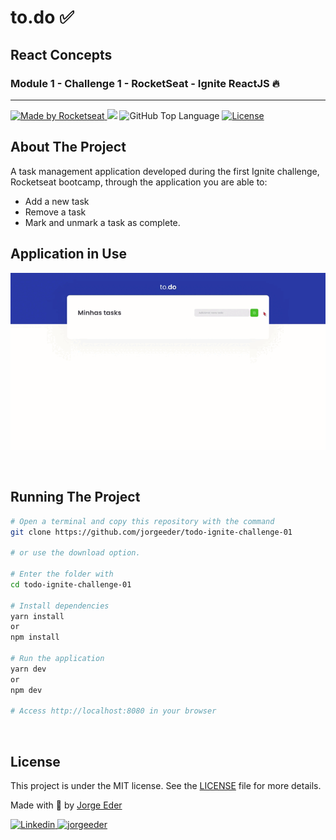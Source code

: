 # to.do  ✅
## React Concepts
### Module 1 - Challenge 1 - RocketSeat - Ignite ReactJS 🔥
---
<p>
  <a href="https://rocketseat.com.br">
    <img alt="Made by Rocketseat" src="https://img.shields.io/badge/made%20by-Rocketseat-blueviolet?style=plastic">
  </a>
  <img src="https://img.shields.io/badge/solved%20by-Jorge%20Eder-blueviolet?style=plastic">
  <img alt="GitHub Top Language" src="https://img.shields.io/github/languages/top/jorgeeder/todo-ignite-challenge-01?color=blue&style=plastic">
  <a href="https://opensource.org/licenses/MIT">
    <img alt="License" src="https://img.shields.io/badge/license-MIT-brightgreen?style=plastic">
  </a>
</p>

## About The Project

A task management application developed during the first Ignite challenge, Rocketseat bootcamp, through the application you are able to:

- Add a new task
- Remove a task
- Mark and unmark a task as complete.

## Application in Use

![Application in Use](public/preview.gif)

<br>

## Running The Project

```bash
# Open a terminal and copy this repository with the command
git clone https://github.com/jorgeeder/todo-ignite-challenge-01

# or use the download option.

# Enter the folder with
cd todo-ignite-challenge-01

# Install dependencies
yarn install
or
npm install

# Run the application
yarn dev
or 
npm dev

# Access http://localhost:8080 in your browser
```

<br>

## License

This project is under the MIT license. See the [LICENSE](/LICENSE) file for more details.

Made with 💜 by [Jorge Eder](https://github.com/jorgeeder)

<p>
  <a href="https://www.linkedin.com/in/jorgeeder/">
      <img alt="Linkedin" src="https://img.shields.io/badge/-Jorge%20Eder-blue?style=plastic&logo=linkedin&link=https://www.linkedin.com/in/jorgeeder/">
  </a>
  <a href = "mailto:jorgeeder.dev@gmail.com">
  <img alt="jorgeeder" src="https://img.shields.io/badge/-jorgeeder.dev@gmail.com-ff512f?style=plastic&logo=Gmail&logoColor=white&link=mailto:jorgeeder.dev@gmail.com">
  </a>
</p>

